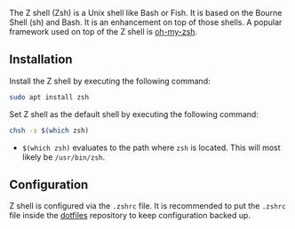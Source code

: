 The Z shell (Zsh) is a Unix shell like Bash or Fish.
It is based on the Bourne Shell (sh) and Bash.
It is an enhancement on top of those shells.
A popular framework used on top of the Z shell is [oh-my-zsh](oh-my-zsh.md).

## Installation
Install the Z shell by executing the following command:
```sh
sudo apt install zsh
```

Set Z shell as the default shell by executing the following command:
```sh
chsh -s $(which zsh)
```
* `$(which zsh)` evaluates to the path where `zsh` is located.
  This will most likely be `/usr/bin/zsh`.

## Configuration
Z shell is configured via the `.zshrc` file.
It is recommended to put the `.zshrc` file inside the [dotfiles](dotfiles.md) repository to keep configuration backed up.
